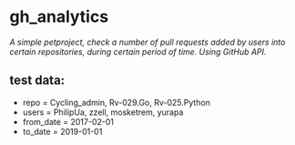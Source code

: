 # gh_analytics

_A simple petproject, check a number of pull requests added by users into certain repositories, 
during certain period of time. Using GitHub API._


## test data:

* repo = Cycling_admin, Rv-029.Go, Rv-025.Python
* users = PhilipUa, zzell, mosketrem, yurapa
* from_date = 2017-02-01
* to_date = 2019-01-01
